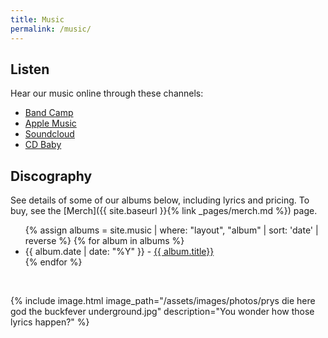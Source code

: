 ```yaml
---
title: Music
permalink: /music/
---
```


## Listen

Hear our music online through these channels:

- [Band Camp](https://buckfeverunderground.bandcamp.com/)
- [Apple Music](https://itunes.apple.com/ca/artist/the-buckfever-underground/265957199)
- [Soundcloud](https://soundcloud.com/thebuckfeverunderground)
- [CD Baby](https://store.cdbaby.com/Artist/TheBuckfeverUnderground)


## Discography

See details of some of our albums below, including lyrics and pricing. To buy, see the [Merch]({{ site.baseurl }}{% link _pages/merch.md %}) page.

<ul>
    {% assign albums = site.music | where: "layout", "album" | sort: 'date' | reverse %}
    {% for album in albums %}
        <li>
            {{ album.date | date: "%Y" }} - <a href="{{ album.url | relative_url }}">{{ album.title}}</a>
        </li>
    {% endfor %}
</ul>

<br>

{% include image.html
    image_path="/assets/images/photos/prys die here god the buckfever underground.jpg"
    description="You wonder how those lyrics happen?"
%}
